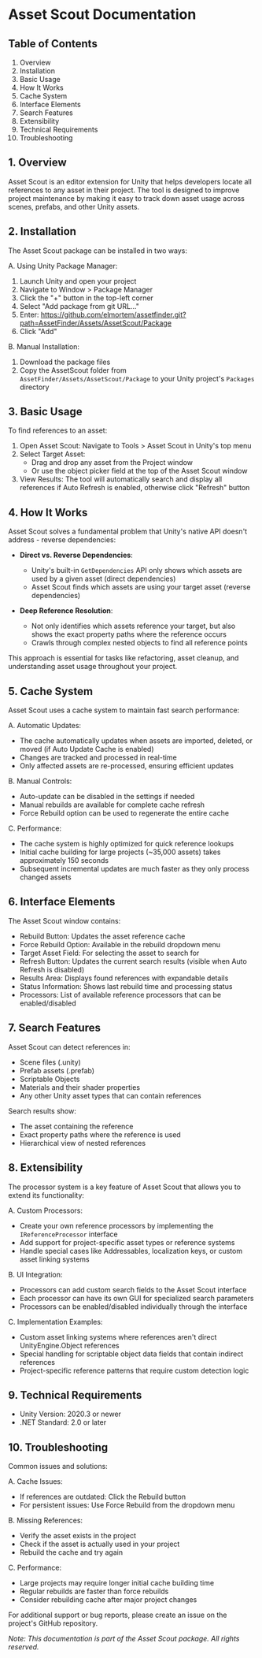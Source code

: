 # Asset Scout Documentation

## Table of Contents
1. Overview
2. Installation
3. Basic Usage
4. How It Works
5. Cache System
6. Interface Elements
7. Search Features
8. Extensibility
9. Technical Requirements
10. Troubleshooting

## 1. Overview
Asset Scout is an editor extension for Unity that helps developers locate all references to any asset in their project. The tool is designed to improve project maintenance by making it easy to track down asset usage across scenes, prefabs, and other Unity assets.

## 2. Installation
The Asset Scout package can be installed in two ways:

A. Using Unity Package Manager:
1. Launch Unity and open your project
2. Navigate to Window > Package Manager
3. Click the "+" button in the top-left corner
4. Select "Add package from git URL..."
5. Enter: https://github.com/elmortem/assetfinder.git?path=AssetFinder/Assets/AssetScout/Package
6. Click "Add"

B. Manual Installation:
1. Download the package files
2. Copy the AssetScout folder from `AssetFinder/Assets/AssetScout/Package` to your Unity project's `Packages` directory

## 3. Basic Usage
To find references to an asset:
1. Open Asset Scout: Navigate to Tools > Asset Scout in Unity's top menu
2. Select Target Asset:
   - Drag and drop any asset from the Project window
   - Or use the object picker field at the top of the Asset Scout window
3. View Results: The tool will automatically search and display all references if Auto Refresh is enabled, otherwise click "Refresh" button

## 4. How It Works
Asset Scout solves a fundamental problem that Unity's native API doesn't address - reverse dependencies:

- **Direct vs. Reverse Dependencies**: 
  - Unity's built-in `GetDependencies` API only shows which assets are used by a given asset (direct dependencies)
  - Asset Scout finds which assets are using your target asset (reverse dependencies)

- **Deep Reference Resolution**:
  - Not only identifies which assets reference your target, but also shows the exact property paths where the reference occurs
  - Crawls through complex nested objects to find all reference points

This approach is essential for tasks like refactoring, asset cleanup, and understanding asset usage throughout your project.

## 5. Cache System
Asset Scout uses a cache system to maintain fast search performance:

A. Automatic Updates:
- The cache automatically updates when assets are imported, deleted, or moved (if Auto Update Cache is enabled)
- Changes are tracked and processed in real-time
- Only affected assets are re-processed, ensuring efficient updates

B. Manual Controls:
- Auto-update can be disabled in the settings if needed
- Manual rebuilds are available for complete cache refresh
- Force Rebuild option can be used to regenerate the entire cache

C. Performance:
- The cache system is highly optimized for quick reference lookups
- Initial cache building for large projects (~35,000 assets) takes approximately 150 seconds
- Subsequent incremental updates are much faster as they only process changed assets

## 6. Interface Elements
The Asset Scout window contains:
- Rebuild Button: Updates the asset reference cache
- Force Rebuild Option: Available in the rebuild dropdown menu
- Target Asset Field: For selecting the asset to search for
- Refresh Button: Updates the current search results (visible when Auto Refresh is disabled)
- Results Area: Displays found references with expandable details
- Status Information: Shows last rebuild time and processing status
- Processors: List of available reference processors that can be enabled/disabled

## 7. Search Features
Asset Scout can detect references in:
- Scene files (.unity)
- Prefab assets (.prefab)
- Scriptable Objects
- Materials and their shader properties
- Any other Unity asset types that can contain references

Search results show:
- The asset containing the reference
- Exact property paths where the reference is used
- Hierarchical view of nested references

## 8. Extensibility
The processor system is a key feature of Asset Scout that allows you to extend its functionality:

A. Custom Processors:
- Create your own reference processors by implementing the `IReferenceProcessor` interface
- Add support for project-specific asset types or reference systems
- Handle special cases like Addressables, localization keys, or custom asset linking systems

B. UI Integration:
- Processors can add custom search fields to the Asset Scout interface
- Each processor can have its own GUI for specialized search parameters
- Processors can be enabled/disabled individually through the interface

C. Implementation Examples:
- Custom asset linking systems where references aren't direct UnityEngine.Object references
- Special handling for scriptable object data fields that contain indirect references
- Project-specific reference patterns that require custom detection logic

## 9. Technical Requirements
- Unity Version: 2020.3 or newer
- .NET Standard: 2.0 or later

## 10. Troubleshooting
Common issues and solutions:

A. Cache Issues:
- If references are outdated: Click the Rebuild button
- For persistent issues: Use Force Rebuild from the dropdown menu

B. Missing References:
- Verify the asset exists in the project
- Check if the asset is actually used in your project
- Rebuild the cache and try again

C. Performance:
- Large projects may require longer initial cache building time
- Regular rebuilds are faster than force rebuilds
- Consider rebuilding cache after major project changes

For additional support or bug reports, please create an issue on the project's GitHub repository.

*Note: This documentation is part of the Asset Scout package. All rights reserved.*